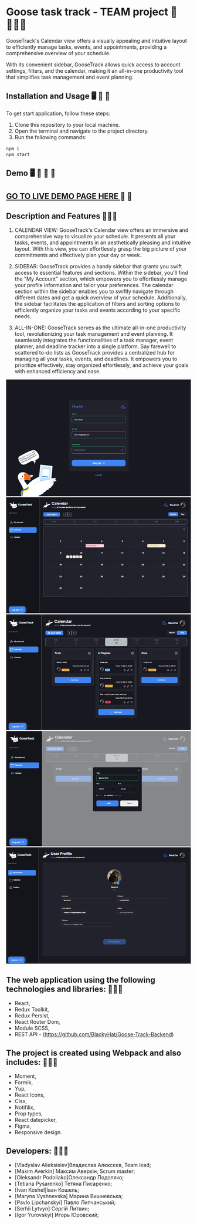 # Goose task track - TEAM project 🧰🧑🏾‍💼

GooseTrack's Calendar view offers a visually appealing and intuitive layout to
efficiently manage tasks, events, and appointments, providing a comprehensive
overview of your schedule.

With its convenient sidebar, GooseTrack allows quick access to account settings,
filters, and the calendar, making it an all-in-one productivity tool that
simplifies task management and event planning.

## Installation and Usage 🖥️ 🚀 📅

To get start application, follow these steps:

1.  Clone this repository to your local machine.
2.  Open the terminal and navigate to the project directory.
3.  Run the following commands:

```
npm i
npm start
```

## Demo 🖥️ 🚀 📅 🚧

## [GO TO LIVE DEMO PAGE HERE ](https://blackyhat.github.io/Goose-Track-Frontend/) 👀 📅

## Description and Features 💼💼💼

1.  CALENDAR VIEW: GooseTrack's Calendar view offers an immersive and
    comprehensive way to visualize your schedule. It presents all your tasks,
    events, and appointments in an aesthetically pleasing and intuitive layout.
    With this view, you can effortlessly grasp the big picture of your
    commitments and effectively plan your day or week.

2.  SIDEBAR: GooseTrack provides a handy sidebar that grants you swift access to
    essential features and sections. Within the sidebar, you'll find the "My
    Account" section, which empowers you to effortlessly manage your profile
    information and tailor your preferences. The calendar section within the
    sidebar enables you to swiftly navigate through different dates and get a
    quick overview of your schedule. Additionally, the sidebar facilitates the
    application of filters and sorting options to efficiently organize your
    tasks and events according to your specific needs.

3.  ALL-IN-ONE: GooseTrack serves as the ultimate all-in-one productivity tool,
    revolutionizing your task management and event planning. It seamlessly
    integrates the functionalities of a task manager, event planner, and
    deadline tracker into a single platform. Say farewell to scattered to-do
    lists as GooseTrack provides a centralized hub for managing all your tasks,
    events, and deadlines. It empowers you to prioritize effectively, stay
    organized effortlessly, and achieve your goals with enhanced efficiency and
    ease.

![Login page ](assets/11.png) ![Calendar page ](assets/77.png)
![Tasks page ](assets/44.png) ![Add task form](assets/22.png)
![Account page ](assets/55.png)

## The web application using the following technologies and libraries: 💼💼💼

- React,
- Redux Toolkit,
- Redux Persist,
- React Router Dom,
- Module SCSS,
- REST API - (https://github.com/BlackyHat/Goose-Track-Backend)

## The project is created using Webpack and also includes: 💼💼💼

- Moment,
- Formik,
- Yup,
- React Icons,
- Clsx,
- Notifilix,
- Prop types,
- React datepicker,
- Figma,
- Responsive design.

## Developers: 💼💼💼

- [Vladyslav Alieksieiev]Владислав Алєксєєв, Team lead;
- [Maxim Averkin] Максим Аверкін, Scrum master;
- [Oleksandr Podoliako]Олександр Подоляко;
- [Tetiana Pysarenko] Тетяна Писаренко;
- [Ivan Koshel]Іван Кошель;
- [Maryna Vyshnevska] Марина Вишневська;
- [Pavlo Lipchanskyi] Павло Липчанський;
- [Serhii Lytvyn] Сергій Литвин;
- [Igor Yurovskyi] Игорь Юровский;

